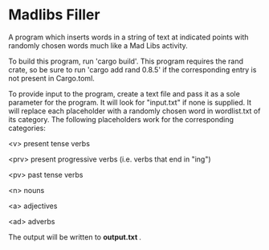 # Madlibs Filler

A program which inserts words in a string of text at indicated points with randomly chosen words much like a Mad Libs activity. 

To build this program, run 'cargo build'. This program requires the rand crate, so be sure to run 'cargo add rand 0.8.5' if the corresponding entry is not present in Cargo.toml.

To provide input to the program, create a text file and pass it as a sole parameter for the program. It will look for "input.txt" if none is supplied. It will replace each placeholder with a randomly chosen word in wordlist.txt of its category. The following placeholders work for the corresponding categories:

<p>&#60;v&#62; present tense verbs &#10;</p>
<p>&#60;prv&#62; present progressive verbs (i.e. verbs that end in "ing") &#10;</p>
<p>&#60;pv&#62; past tense verbs &#10;</p>
<p>&#60;n&#62; nouns &#10;</p>
<p>&#60;a&#62; adjectives &#10;</p>
<p>&#60;ad&#62; adverbs &#10;</p>

The output will be written to <b> output.txt </b> .
